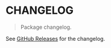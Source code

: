 # CHANGELOG

> Package changelog.

See [GitHub Releases](https://github.com/stdlib-js/blas-ext-base-gcusumkbn/releases) for the changelog.